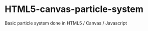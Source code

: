 HTML5-canvas-particle-system
============================

Basic particle system done in HTML5 / Canvas / Javascript